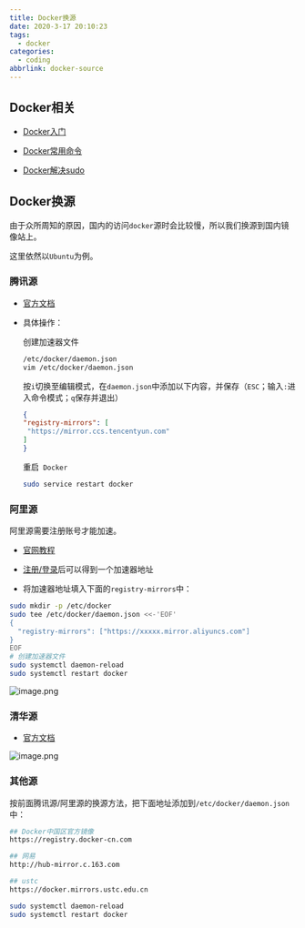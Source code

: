 ```yaml
---
title: Docker换源
date: 2020-3-17 20:10:23
tags:
  - docker
categories:
  - coding
abbrlink: docker-source
---
```


## Docker相关

* [Docker入门](https://blog.xiabee.cn/posts/docker-pupy/)

* [Docker常用命令](https://blog.xiabee.cn/posts/docker-commands/)

* [Docker解决sudo](https://blog.xiabee.cn/posts/docker-sudo/)

  

## Docker换源

由于众所周知的原因，国内的访问`docker`源时会比较慢，所以我们换源到国内镜像站上。

这里依然以`Ubuntu`为例。



### 腾讯源

* [官方文档](https://cloud.tencent.com/document/product/1207/45596)

- 具体操作：

  创建加速器文件

  ```bash
  /etc/docker/daemon.json
  vim /etc/docker/daemon.json
  ```

  

  按`i`切换至编辑模式，在`daemon.json`中添加以下内容，并保存（`ESC`；输入`:`进入命令模式；`q`保存并退出）

  ```json
  {
  "registry-mirrors": [
   "https://mirror.ccs.tencentyun.com"
  ]
  }
  ```

  

  重启` Docker` 

  ```bash
  sudo service restart docker
  ```



### 阿里源

阿里源需要注册账号才能加速。

* [官网教程](https://help.aliyun.com/document_detail/60750.html)

* [注册/登录](https://cr.console.aliyun.com/cn-hangzhou/instances/mirrors)后可以得到一个加速器地址
* 将加速器地址填入下面的`registry-mirrors`中：

```bash
sudo mkdir -p /etc/docker
sudo tee /etc/docker/daemon.json <<-'EOF'
{
  "registry-mirrors": ["https://xxxxx.mirror.aliyuncs.com"]
}
EOF
# 创建加速器文件
sudo systemctl daemon-reload
sudo systemctl restart docker
```

![image.png](https://s3.xiabee.cn/pic/weibo-backup/0084b03xly1gw7yzp6zkwj30ep0a50ua.jpg)





### 清华源

* [官方文档](https://mirrors.tuna.tsinghua.edu.cn/help/docker-ce/)

![image.png](https://s3.xiabee.cn/pic/weibo-backup/0084b03xly1gw7zfr5zwmj315q0ch44i.jpg)



### 其他源

按前面腾讯源/阿里源的换源方法，把下面地址添加到`/etc/docker/daemon.json`中：

```bash
## Docker中国区官方镜像
https://registry.docker-cn.com

## 网易
http://hub-mirror.c.163.com

## ustc 
https://docker.mirrors.ustc.edu.cn
```



```bash
sudo systemctl daemon-reload
sudo systemctl restart docker
```

